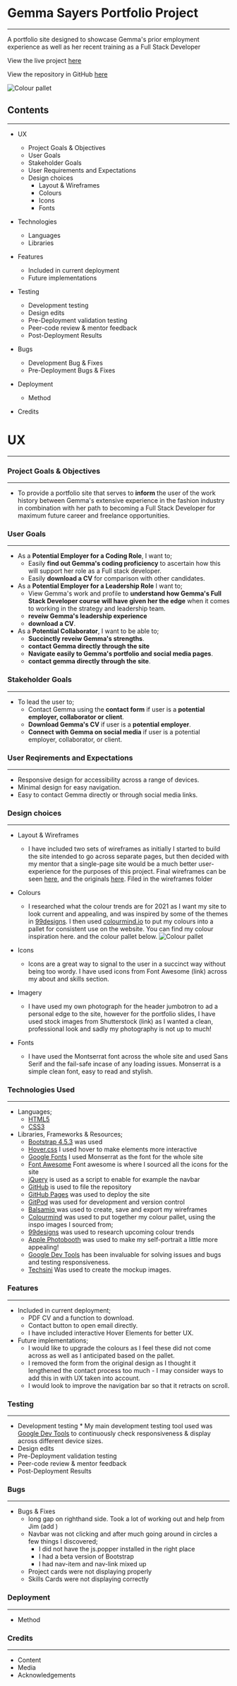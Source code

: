 # Gemma Sayers Portfolio Project 
---

A portfolio site designed to showcase Gemma's prior employment experience as well as her recent training as a Full Stack Developer

View the live project [here](https://gjsayers.github.io/G-Sayers-Bio)

View the repository in GitHub [here](https://github.com/GJSayers/G-Sayers-Bio)

![Colour pallet](assets/docs/mock-ups/g-sayers-bio-mock-ups.png)

## Contents 
---

* UX
  * Project Goals & Objectives 
  * User Goals
  * Stakeholder Goals
  * User Requirements and Expectations 
  * Design choices
    * Layout & Wireframes
    * Colours
    * Icons
    * Fonts

* Technologies 
  * Languages
  * Libraries

* Features
  * Included in current deployment
  * Future implementations

* Testing 
  *  Development testing 
  *  Design edits
  *  Pre-Deployment validation testing
  *  Peer-code review & mentor feedback 
  *  Post-Deployment Results

* Bugs
  *  Development Bug & Fixes
  * Pre-Deployment Bugs & Fixes

* Deployment 
  * Method
  
* Credits

# UX #
---

### Project Goals & Objectives 
---
* To provide a portfolio site that serves to **inform** the user of the work history between Gemma's extensive experience in the fashion industry in combination with her path to becoming a Full Stack Developer for maximum future career and freelance opportunities. 

### User Goals 
---
* As a **Potential Employer for a Coding Role**, I want to;
  * Easily **find out Gemma's coding proficiency** to ascertain how this will support her role as a Full stack developer.  
  * Easily **download a CV** for comparison with other candidates. 
* As a **Potential Employer for a Leadership Role** I want to;
  * View Gemma's work and profile to **understand how Gemma's Full Stack Developer course will have given her the edge** when it comes to working in the strategy and leadership team.  
  * **reveiw Gemma's leadership experience** 
  * **download a CV**. 
* As a **Potential Collaborator**, I want to be able to;
  * **Succinctly reveiw Gemma's strengths**.
  * **contact Gemma directly through the site** 
  * **Navigate easily to Gemma's portfolio and social media pages**.  
  * **contact gemma directly through the site**.

### Stakeholder Goals 
---
* To lead the user to;
  * Contact Gemma using the **contact form** if user is a **potential employer, collaborator or client**. 
  * **Download Gemma's CV** if user is a **potential employer**. 
  * **Connect with Gemma on social media** if user is a potential employer, collaborator, or client. 


### User Reqirements and Expectations 
---
* Responsive design for accessibility across a range of devices.
* Minimal design for easy navigation.
* Easy to contact Gemma directly or through social media links.
### Design choices 
---
* Layout & Wireframes
  * I have included two sets of wireframes as initially I started to build the site intended to go across separate pages, but then decided with my mentor that a single-page site would be a much better user-experience for the purposes of this project.  Final wireframes can be seen [here](https://..assets/docs/wireframes/v2/ms1-wireframes-v2.pdf), and the originals [here](https://..assets/docs/wireframes/v2/ms1-wireframes-v1.pdf).  Filed in the wireframes folder
* Colours
  * I researched what the colour trends are for 2021 as I want my site to look current and appealing, and was inspired by some of the themes in [99designs](https://en.99designs.it/blog/trends/color-trends/). I then used [colourmind.io](http://colormind.io/) to put my colours into a pallet for consistent use on the website.  You can find my colour inspiration here. and the colour pallet below. ![Colour pallet](assets/docs/colours/colour-pallet.png)
  
* Icons 
  * Icons are a great way to signal to the user in a succinct way without being too wordy.  I have used icons from Font Awesome (link) across my about and skills section. 
* Imagery  
   * I have used my own photograph for the header jumbotron to ad a personal edge to the site, however for the portfolio slides, I have used stock images from Shutterstock (link) as I wanted a clean, professional look and sadly my photography is not up to much! 
* Fonts
  *  I have used the Montserrat font across the whole site and used Sans Serif and the fail-safe incase of any loading issues.  Monserrat is a simple clean font, easy to read and stylish. 

### Technologies Used
---
  * Languages;
    *  [HTML5](https://en.wikipedia.org/wiki/HTML5)
    *  [CSS3](https://en.wikipedia.org/wiki/CSS)
  * Libraries, Frameworks & Resources;
    *  [Bootstrap 4.5.3](https://getbootstrap.com/docs/4.5/getting-started/introduction/) was used 
    *  [Hover.css](https://ianlunn.github.io/Hover/) I used hover to make elements more interactive
    *  [Google Fonts](https://fonts.google.com/) I used Monserrat as the font for the whole site
    *  [Font Awesome](https://fontawesome.com/) Font awesome is where I sourced all the icons for the site
    *  [jQuery](https://jquery.com/) is used as a script to enable for example the navbar
    *  [GitHub](https://github.com/) is used to file the repository
    *  [GitHub Pages](https://pages.github.com/) was used to deploy the site
    *  [GitPod](https://gitpod.io) was used for development and version control
    *  [Balsamiq ](https://balsamiq.com) was used to create, save and export my wireframes
    *  [Colourmind](https://Colourmind.io) was used to put together my colour pallet, using the inspo images I sourced from;
    * [99designs](https://en.99designs.it/blog/trends/color-trends/) was used to research upcoming colour trends
    * [Apple Photobooth](https://apps.apple.com/us/app/photo-booth/id1208226939) was used to make my self-portrait a little more appealing!
    *  [Google Dev Tools](https://developers.google.com/web/tools/chrome-devtools) has been invaluable for solving issues and bugs and testing responsiveness. 
    *  [Techsini](https://techsini.com/multi-mockup/index.php) Was used to create the mockup images. 

### Features
---
* Included in current deployment;
  * PDF CV and a function to download.
  * Contact button to open email directly.
  * I have included interactive Hover Elements for better UX.
* Future implementations;
  * I would like to upgrade the colours as I feel these did not come across as well as I anticipated based on the pallet. 
  * I removed the form from the original design as I thought it lengthened the contact process too much - I may consider ways to add this in with UX taken into account.
  * I would look to improve the navigation bar so that it retracts on scroll.   

### Testing 
---
  *  Development testing 
    * My main development testing tool used was [Google Dev Tools](https://developers.google.com/web/tools/chrome-devtools) to continuously check responsiveness & display across different device sizes. 
  *  Design edits
  *  Pre-Deployment validation testing
  *  Peer-code review & mentor feedback 
  *  Post-Deployment Results

### Bugs
---
  * Bugs & Fixes
    * long gap on righthand side.  Took a lot of working out and help from Jim (add )
    * Navbar was not clicking and after much going around in circles a few things I discovered;
      * I did not have the js.popper installed in the right place 
      * I had a beta version of Bootstrap
      * I had nav-item and nav-link mixed up
    * Project cards were not displaying properly 
    * Skills Cards were not displaying correctly


### Deployment 
---
  * Method
  
### Credits
---
* Content
* Media
* Acknowledgements